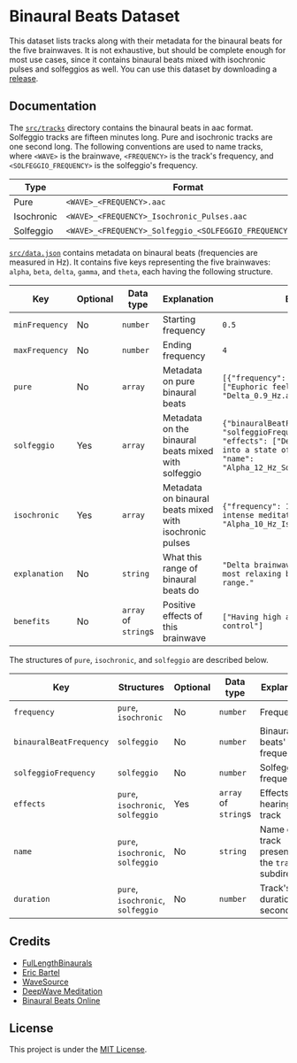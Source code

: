 # Binaural Beats Dataset

This dataset lists tracks along with their metadata for the binaural beats for the five brainwaves. It is not exhaustive, but should be complete enough for most use cases, since it contains binaural beats mixed with isochronic pulses and solfeggios as well. You can use this dataset by downloading a [release](https://github.com/neelkamath/binaural-beats-dataset/releases).

## Documentation

The [`src/tracks`](src/tracks) directory contains the binaural beats in aac format. Solfeggio tracks are fifteen minutes long. Pure and isochronic tracks are one second long. The following conventions are used to name tracks, where `<WAVE>` is the brainwave, `<FREQUENCY>` is the track's frequency, and `<SOLFEGGIO_FREQUENCY>` is the solfeggio's frequency.

|Type|Format|Example|
|---|---|---|
|Pure|`<WAVE>_<FREQUENCY>.aac`|`Alpha_8_Hz.aac`|
|Isochronic|`<WAVE>_<FREQUENCY>_Isochronic_Pulses.aac`|`Alpha_10_Hz_Isochronic_Pulses.aac`|
|Solfeggio|`<WAVE>_<FREQUENCY>_Solfeggio_<SOLFEGGIO_FREQUENCY>.aac`|`Alpha_12_Hz_Solfeggio_396_Hz.aac`|

[`src/data.json`](src/data.json) contains metadata on binaural beats (frequencies are measured in Hz). It contains five keys representing the five brainwaves: `alpha`, `beta`, `delta`, `gamma`, and `theta`, each having the following structure.

|Key|Optional|Data type|Explanation|Example|
|---|---|---|---|---|
|`minFrequency`|No|`number`|Starting frequency|`0.5`|
|`maxFrequency`|No|`number`|Ending frequency|`4`|
|`pure`|No|`array`|Metadata on pure binaural beats|`[{"frequency": 0.9, "effects": ["Euphoric feeling"], "name": "Delta_0.9_Hz.aac"}]`|
|`solfeggio`|Yes|`array`|Metadata on the binaural beats mixed with solfeggio|`{"binauralBeatFrequency": 12, "solfeggioFrequency": 396, "effects": ["Designed to ease you into a state of mental awareness"], "name": "Alpha_12_Hz_Solfeggio_396_Hz.aac"}`|
|`isochronic`|Yes|`array`|Metadata on binaural beats mixed with isochronic pulses|`{"frequency": 10, "effects": ["More intense meditation"], "name": "Alpha_10_Hz_Isochronic_Pulses.aac"}`|
|`explanation`|No|`string`|What this range of binaural beats do|`"Delta brainwaves are considered the most relaxing brainwave frequency range."`|
|`benefits`|No|`array` of `string`s|Positive effects of this brainwave|`["Having high amounts of self-control"]`|

The structures of `pure`, `isochronic`, and `solfeggio` are described below.

|Key|Structures|Optional|Data type|Explanation|Example|
|---|---|---|---|---|---|
|`frequency`|`pure`, `isochronic`|No|`number`|Frequency|`0.9`|
|`binauralBeatFrequency`|`solfeggio`|No|`number`|Binaural beats' frequency|`3`|
|`solfeggioFrequency`|`solfeggio`|No|`number`|Solfeggio's frequency|`741`|
|`effects`|`pure`, `isochronic`, `solfeggio`|Yes|`array` of `string`s|Effects of hearing this track|`["Euphoric feeling"]`|
|`name`|`pure`, `isochronic`, `solfeggio`|No|`string`|Name of the track present in the `tracks` subdirectory|`"Delta_0.9_Hz.aac"`|
|`duration`|`pure`, `isochronic`, `solfeggio`|No|`number`|Track's duration in seconds|`5`|

## Credits

- [FulLengthBinaurals](https://www.youtube.com/user/FulLengthBinaurals/featured)
- [Eric Bartel](https://www.youtube.com/channel/UC98_050r8lMxngxurJgU1gA)
- [WaveSource](https://www.youtube.com/channel/UCpYoHJQBehUorTJhbOVqYcQ)
- [DeepWave Meditation](https://www.youtube.com/channel/UCC7jJKR5hleaXDrADBkpG9A)
- [Binaural Beats Online](http://www.binauralbeatsonline.com)

## License

This project is under the [MIT License](LICENSE).